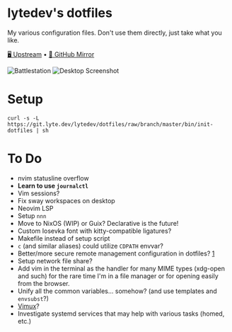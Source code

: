 # lytedev's dotfiles

My various configuration files. Don't use them directly, just take what you
like.

[🖥️ Upstream][upstream] • [🐙 GitHub Mirror][github]

![Battlestation][battlestation-photo]
![Desktop Screenshot][desktop-screenshot]

# Setup

```
curl -s -L https://git.lyte.dev/lytedev/dotfiles/raw/branch/master/bin/init-dotfiles | sh
```

# To Do

+ nvim statusline overflow
+ **Learn to use `journalctl`**
+ Vim sessions?
+ Fix sway workspaces on desktop
+ Neovim LSP
+ Setup `nnn`
+ Move to NixOS (WIP) or Guix? Declarative is the future!
+ Custom Iosevka font with kitty-compatible ligatures?
+ Makefile instead of setup script
+ `c` (and similar aliases) could utilize `CDPATH` envvar?
+ Better/more secure remote management configuration in dotfiles? [1][1]
+ Setup network file share?
+ Add vim in the terminal as the handler for many MIME types (xdg-open and such)
	for the rare time I'm in a file manager or for opening easily from
	the browser.
+ Unify all the common variables... somehow? (and use templates and `envsubst`?)
+ [Vimux](https://github.com/benmills/vimux)?
+ Investigate systemd services that may help with various tasks (homed, etc.)


[upstream]: https://git.faceless.lytedev.io/lytedev/dotfiles
[github]: https://github.com/lytedev/dotfiles
[desktop-screenshot]: https://files.lyte.dev/unix/desktop-screenshot.png
[battlestation-photo]: https://files.lyte.dev/unix/battlestation.jpg
[1]: https://smallstep.com/blog/ssh-tricks-and-tips/
